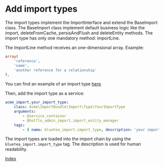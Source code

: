 Add import types
================

The import types implement the ImportInterface and extend the BaseImport class.
The BaseImport class implement default business logic like the import, deleteFromCache,
persisAndFlush and deleteEntity methods. The import type has only one mandatory method: importLine.

The ImportLine method receives an one-dimensional array. Example:

```php
array(
    'reference',
    'name',
    'another reference for a relationship'
),
```

You can find an example of an import type [here](../../Import/Type/ExampleImportType.php).

Then, add the import type as a service:

```yaml
acme_import.your_import_type:
    class: Acme\ImportBundle\Import\Type\YourImportType
    arguments:
        - @service_container
        - @hotflo_admin_import.import_entity_manager
    tags:
        - { name: bluetea_import.import_type, description: 'your import type' }
```

The import types are loaded into the import chain by using the `bluetea_import.import_type` tag. The description is
used for human readability.

[Index](index.md)